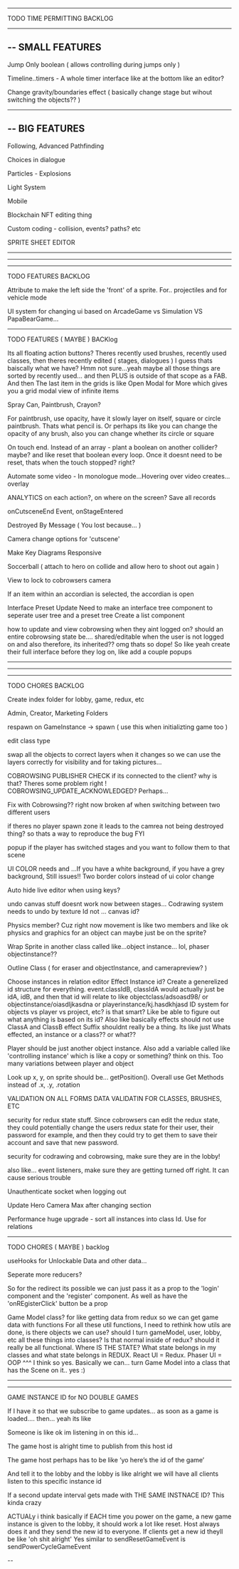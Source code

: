 --------------------------------------------------------------------------------------

TODO TIME PERMITTING BACKLOG

--------------------------------------------------------------------------------------
--
SMALL FEATURES
--

Jump Only boolean ( allows controlling during jumps only )

Timeline..timers - A whole timer interface like at the bottom like an editor?

Change gravity/boundaries effect ( basically change stage but wihout switching the objects?? )

--------------------------------------------------------------------------------------
--
BIG FEATURES
--

Following, Advanced Pathfinding

Choices in dialogue

Particles - Explosions

Light System

Mobile

Blockchain NFT editing thing

Custom coding - collision, events? paths? etc

SPRITE SHEET EDITOR

--------------------------------------------------------------------------------------
--------------------------------------------------------------------------------------
--------------------------------------------------------------------------------------

TODO FEATURES BACKLOG

Attribute to make the left side the 'front' of a sprite. For.. projectiles and for vehicle mode

UI system for changing ui based on ArcadeGame vs Simulation VS PapaBearGame...

--------------------------------------------------------------------------------------

TODO FEATURES ( MAYBE ) BACKlog

Its all floating action buttons? Theres recently used brushes, recently used classes, then theres recently edited ( stages, dialogues ) I guess thats baiscally what we have? Hmm not sure...yeah maybe all those things are sorted by recently used... and then PLUS is outside of that scope as a FAB. And then The last item in the grids is like Open Modal for More which gives you a grid modal view of infinite items

Spray Can, Paintbrush, Crayon?

For paintbrush, use opacity, have it slowly layer on itself, square or circle paintbrush. Thats what pencil is. Or perhaps its like you can change the opacity of any brush, also you can change whether its circle or square

On touch end. Instead of an array - plant a boolean on another collider? maybe? and like reset that boolean every loop. Once it doesnt need to be reset, thats when the touch stopped? right?

Automate some video - In monologue mode…Hovering over video creates… overlay

ANALYTICS on each action?, on where on the screen? Save all records

onCutsceneEnd Event, onStageEntered

Destroyed By Message ( You lost because... )

Camera change options for 'cutscene'

Make Key Diagrams Responsive

Soccerball ( attach to hero on collide and allow hero to shoot out again )

View to lock to cobrowsers camera

If an item within an accordian is selected, the accordian is open

Interface Preset Update
  Need to make an interface tree component to seperate user tree and a preset tree
  Create a list component

how to update and view cobrowsing when they aint logged on?
should an entire cobrowsing state be.... shared/editable when the user is not logged on
and also therefore, its inherited?? omg thats so dope! So like yeah create their full interface before they log on, like add a couple popups

--------------------------------------------------------------------------------------
--------------------------------------------------------------------------------------
--------------------------------------------------------------------------------------

TODO CHORES BACKLOG

Create index folder for lobby, game, redux, etc

Admin, Creator, Marketing Folders

respawn on GameInstance -> spawn ( use this when initializting game too )

edit class type

swap all the objects to correct layers when it changes so we can use the layers correctly for visibility and for taking pictures...

COBROWSING PUBLISHER CHECK if its connected to the client? why is that? Theres some problem right ! COBROWSING_UPDATE_ACKNOWLEDGED? Perhaps...

Fix with Cobrowsing?? right now broken af when switching between two different users

if theres no player spawn zone it leads to the camrea not being destroyed thing? so thats a way to reproduce the bug FYI

popup if the player has switched stages and you want to follow them to that scene 

UI COLOR needs and ...If you have a white background, if you have a grey background, Still issues!! Two border colors instead of ui color change

Auto hide live editor when using keys?

undo canvas stuff doesnt work now between stages... Codrawing system needs to undo by texture Id not ... canvas id?

Physics member? Cuz right now movement is like two members and like ok physics and graphics for an object can maybe just be on the sprite?

Wrap Sprite in another class called like...object instance... lol, phaser objectinstance??

Outline Class ( for eraser and objectInstance, and camerapreview? )

Choose instances in relation editor
Effect Instance id? Create a generelized id structure for everything.
  event.classIdB, classIdA would actually just be idA, idB, and then that id will relate to like objectclass/adsoasd98/ or objectinstance/oiasdljkasdna or playerinstance/kj.hasdkhjasd
  ID system for objects vs player vs project, etc? is that smart? Like be able to figure out what anything is based on its id?
Also like basically effects should not use ClassA and ClassB
effect Suffix shouldnt really be a thing. Its like just Whats effected, an instance or a class?? or what??

Player should be just another object instance. Also add a variable called like 'controlling instance' which is like a copy or something? think on this. Too many variations between player and object

Look up x, y, on sprite should be... getPosition(). Overall use Get Methods instead of .x, .y, .rotation

VALIDATION ON ALL FORMS
DATA VALIDATIN FOR CLASSES, BRUSHES, ETC

security for redux state stuff. Since cobrowsers can edit the redux state, they could potentially change the users redux state for their user, their password for example, and then they could try to get them to save their account and save that new password.

security for codrawing and cobrowsing, make sure they are in the lobby!

also like... event listeners, make sure they are getting turned off right. It can cause serious trouble

Unauthenticate socket when logging out

Update Hero Camera Max after changing section

Performance huge upgrade - sort all instances into class Id. Use for relations

--------------------------------------------------------------------------------------

TODO CHORES ( MAYBE ) backlog

useHooks for Unlockable Data and other data...

Seperate more reducers?

So for the redirect its possible we can just pass it as a prop to the 'login' component and the 'register' component. As well as have the 'onREgisterClick' button be a prop

Game Model class? for like getting data from redux so we can get game data with functions
For all these util functions, I need to rethink how utils are done, is there objects we can use? should I turn gameModel, user, lobby, etc all these things into classes? Is that normal inside of redux? should it really be all functional. Where IS THE STATE? What state belongs in my classes and what state belongs in REDUX. React UI = Redux. Phaser UI = OOP
^^^
I think so yes. Basically we can... turn Game Model into a class that has the Scene on it.. yes :)

--------------------------------------------------------------------------------------
--------------------------------------------------------------------------------------

GAME INSTANCE ID for NO DOUBLE GAMES

If I have it so that we subscribe to game updates… as soon as a game is loaded…. then… yeah its like

Someone is like ok im listening in on this id… 

The game host is alright time to publish from this host id 

The game host perhaps has to be like ‘yo here’s the id of the game’ 

And tell it to the lobby and the lobby is like alright we will have all clients listen to this specific instance id 

If a second update interval gets made with THE SAME INSTNACE ID? This kinda crazy

ACTUALy i think basically if EACH time you power on the game, a new game instance is given to the lobby, it should work a lot like reset. Host always does it and they send the new id to everyone. If clients get a new id theyll be like 'oh shit alright' Yes similar to sendResetGameEvent is sendPowerCycleGameEvent

--